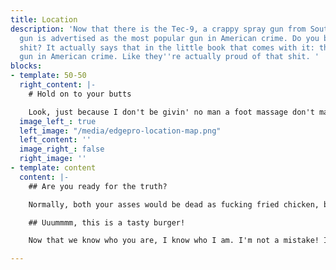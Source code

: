 ```yaml
---
title: Location
description: 'Now that there is the Tec-9, a crappy spray gun from South Miami. This
  gun is advertised as the most popular gun in American crime. Do you believe that
  shit? It actually says that in the little book that comes with it: the most popular
  gun in American crime. Like they''re actually proud of that shit. '
blocks:
- template: 50-50
  right_content: |-
    # Hold on to your butts

    Look, just because I don't be givin' no man a foot massage don't make it right for Marsellus to throw Antwone into a glass motherfuckin' house, fuckin' up the way the nigger talks. Motherfucker do that shit to me, he better paralyze my ass, 'cause I'll kill the motherfucker, know what I'm sayin'?
  image_left_: true
  left_image: "/media/edgepro-location-map.png"
  left_content: ''
  image_right_: false
  right_image: ''
- template: content
  content: |-
    ## Are you ready for the truth?

    Normally, both your asses would be dead as fucking fried chicken, but you happen to pull this shit while I'm in a transitional period so I don't wanna kill you, I wanna help you. But I can't give you this case, it don't belong to me. Besides, I've already been through too much shit this morning over this case to hand it over to your dumb ass.

    ## Uuummmm, this is a tasty burger!

    Now that we know who you are, I know who I am. I'm not a mistake! It all makes sense! In a comic, you know how you can tell who the arch-villain's going to be? He's the exact opposite of the hero. And most times they're friends, like you and me! I should've known way back when... You know why, David? Because of the kids. They called me Mr Glass.

---
```

